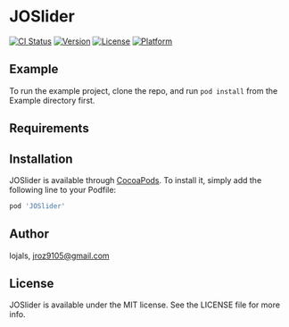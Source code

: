 # JOSlider

[![CI Status](https://img.shields.io/travis/lojals/JOSlider.svg?style=flat)](https://travis-ci.org/lojals/JOSlider)
[![Version](https://img.shields.io/cocoapods/v/JOSlider.svg?style=flat)](https://cocoapods.org/pods/JOSlider)
[![License](https://img.shields.io/cocoapods/l/JOSlider.svg?style=flat)](https://cocoapods.org/pods/JOSlider)
[![Platform](https://img.shields.io/cocoapods/p/JOSlider.svg?style=flat)](https://cocoapods.org/pods/JOSlider)

## Example

To run the example project, clone the repo, and run `pod install` from the Example directory first.

## Requirements

## Installation

JOSlider is available through [CocoaPods](https://cocoapods.org). To install
it, simply add the following line to your Podfile:

```ruby
pod 'JOSlider'
```

## Author

lojals,  jroz9105@gmail.com

## License

JOSlider is available under the MIT license. See the LICENSE file for more info.
